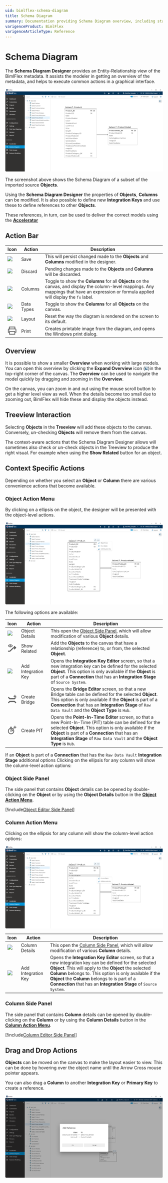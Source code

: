 ```yaml
---
uid: bimlflex-schema-diagram
title: Schema Diagram
summary: Documentation providing Schema Diagram overview, including starting points, context aware actions, action buttons, and user interface
varigenceProduct: BimlFlex
varigenceArticleType: Reference
---
```

# Schema Diagram

The **Schema Diagram Designer** provides an Entity-Relationship view of the BimlFlex metadata. It assists the modeler in getting an overview of the metadata, and helps to execute common actions in a graphical interface.

![Schema Diagram User Interface](images/schema-diagram-overview.png "Schema Diagram User Interface")

The screenshot above shows the Schema Diagram of a subset of the imported source **Objects**.

Using the **Schema Diagram Designer** the properties of **Objects**, **Columns** can be modified. It is also possible to define new **Integration Keys** and use these to define references to other **Objects**.

These references, in turn, can be used to deliver the correct models using the [**Accelerator**](xref:bimlflex-data-vault-accelerator)

## Action Bar

| Icon | Action | Description |
|----- |--------|-------------|
| <div class="icon-col m-5"><img src="images/svg-icons/save.svg" /></div> | Save | This will persist changed made to the **Objects** and **Columns** modified in the designer.|
| <div class="icon-col m-5"><img src="images/svg-icons/discard.svg" /></div> | Discard | Pending changes made to the **Objects** and **Columns** will be discarded.|
| <div class="icon-col m-5"><img src="images/bimlflex-app-action-switch.png" /> | Columns | Toggle to show the **Columns** for all **Objects** on the canvas, and display the column-level mappings. Any mappings that have an expression or formula applied will display the `fx` label.|
| <div class="icon-col m-5"><img src="images/bimlflex-app-action-switch.png" /> | Data Types | Toggle to show the **Columns** for all **Objects** on the canvas.|
| <div class="icon-col m-5"><img src="images/svg-icons/discard.svg" /> | Layout | Reset the way the diagram is rendered on the screen to its default.|
| <div class="icon-col m-5"><img src="images/svg-icons/print.svg" /> | Print | Creates printable image from the diagram, and opens the Windows print dialog.|

## Overview

It is possible to show a smaller **Overview** when working with large models. You can open this overview by clicking the **Expand Overview** icon (<img src="images/svg-icons/expand-toggle-blue.svg" width="2%" height="2%" />)in the top-right corner of the canvas. The **Overview** can be used to navigate the model quickly by dragging and zooming in the **Overview**.

On the canvas, you can zoom in and out using the mouse scroll button to get a higher level view as well. When the details become too small due to zooming out, BimlFlex will hide these and display the objects instead.

## Treeview Interaction

Selecting **Objects** in the **Treeview** will add these objects to the canvas. Conversely, un-checking **Objects** will remove them from the canvas.

The context-aware actions that the Schema Diagram Designer allows will sometimes also check or un-check objects in the Treeview to produce the right visual. For example when using the **Show Related** button for an object.

## Context Specific Actions

Depending on whether you select an **Object** or **Column** there are various convenience actions that become available.

### Object Action Menu

By clicking on a ellipsis on the object, the designer will be presented with the object-level actions.

![Object Actions in the Schema Diagram Designer](images/schema-diagram-object-level-context-actions.png "Object Actions in the Schema Diagram Designer")

The following options are available:

| Icon | Action | Description |
|----- |--------|-------------|
| <div class="icon-col m-5"><img src="images/svg-icons/edit.svg" /></div> | Object Details | This open the [Object Side Panel](xref:bimlflex-schema-diagram#object-side-panel), which will allow modification of various **Object** details.|
| <div class="icon-col m-5"><img src="images/svg-icons/show-related.svg"/></div> | Show Related | Add the **Objects** to the canvas that have a relationship (reference) to, or from, the selected **Object**.|
| <div class="icon-col m-5"><img src="images/svg-icons/composite-key.svg"/></div> | Add Integration Key | Opens the **Integration Key Editor** screen, so that a new integration key can be defined for the selected **Object**. This option is only available if the **Object** is part of a **Connection** that has an **Integration Stage** of `Source System`.|
| <div class="icon-col m-5"><img src="images/svg-icons/create-bridge.svg"/></div> | Create Bridge | Opens the **Bridge Editor** screen, so that a new Bridge table can be defined for the selected **Object**. This option is only available if the **Object** is part of a **Connection** that has an **Integration Stage** of `Raw Data Vault` and the **Object Type** is `Hub`.|
| <div class="icon-col m-5"><img src="images/svg-icons/create-pit.svg"/></div> | Create PIT | Opens the **Point-In-Time Editor** screen, so that a new Point-In-Time (PIT) table can be defined for the selected **Object**. This option is only available if the **Object** is part of a **Connection** that has an **Integration Stage** of `Raw Data Vault` and the **Object Type** is `Hub`.|

If an **Object** is part of a **Connection** that has the `Raw Data Vault` **Integration Stage** additional options Clicking on the ellipsis for any column will show the column-level action options:

### Object Side Panel

The side panel that contains **Object** details can be opened by double-clicking on the **Object** or by using the **Object Details** button in the [**Object Action Menu**](xref:bimlflex-schema-diagram#object-action-menu).

[!include[Object Editor Side Panel](_incl-side-panel-object-editor.md)]

### Column Action Menu

Clicking on the ellipsis for any column will show the column-level action options:

![Column Actions in the Schema Diagram Designer](images/schema-diagram-column-level-context-actions.png "Column Actions in the Schema Diagram Designer")

| Icon | Action | Description |
|----- |--------|-------------|
| <div class="icon-col m-5"><img src="images/svg-icons/edit.svg" /></div> | Column Details | This open the [Column Side Panel](xref:bimlflex-schema-diagram#column-side-panel), which will allow modification of various **Column** details.|
| <div class="icon-col m-5"><img src="images/svg-icons/composite-key.svg"/></div> | Add Integration Key | Opens the **Integration Key Editor** screen, so that a new integration key can be defined for the selected **Object**. This will apply to the **Object** the selected **Column** belongs to. This option is only available if the **Object** the **Column** belongs to is part of a **Connection** that has an **Integration Stage** of `Source System`. |

### Column Side Panel

The side panel that contains **Column** details can be opened by double-clicking on the **Column** or by using the **Column Details** button in the [**Column Action Menu**](xref:bimlflex-schema-diagram#column-action-menu).

[!include[Column Editor Side Panel](_incl-side-panel-column-editor.md)]

## Drag and Drop Actions

**Objects** can be moved on the canvas to make the layout easier to view. This can be done by hovering over the object name until the Arrow Cross mouse pointer appears.

You can also drag a **Column** to another **Integration Key** or **Primary Key** to create a reference.

![Adding a new reference in the Schema Diagram Designer](images/schema-diagram-create-reference.png "Adding a new reference in the Schema Diagram Designer")
